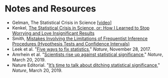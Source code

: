 # Notes and Resources

- Gelman, The Statistical Crisis in Science [[video](https://www.youtube.com/watch?v=KS3yPw91iC0)]
- Kenkel, [The Statistical Crisis in Science, or: How I Learned to Stop Worrying and Love Insignificant Results](http://bkenkel.com/psci8357/notes/03-crisis.html)
- Smith, [Mistakes Involving the Limitations of Frequentist Inference Procedures (Hypothesis Tests and Confidence Intervals)](https://web.ma.utexas.edu/users/mks/statmistakes/mistakesHypTestandCI.html)
- Leek et al. "[Five ways to fix statistics](https://www.nature.com/articles/d41586-017-07522-z)," *Nature*, November 28, 2017.
- Amrhein et al. "[Scientists rise up against statistical significance](https://www.nature.com/articles/d41586-019-00857-9)," *Nature*, March 20, 2019.
- Nature Editorial. "[It’s time to talk about ditching statistical significance](https://www.nature.com/articles/d41586-019-00874-8)," *Nature*, March 20, 2019.

